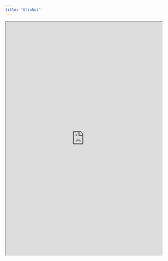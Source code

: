 ```yaml
---
title: "GliaNet"
---
```



<iframe height="750" width="100%" src="https://ewelton.github.io/ktest/wiki.html#GliaNet"></iframe>
